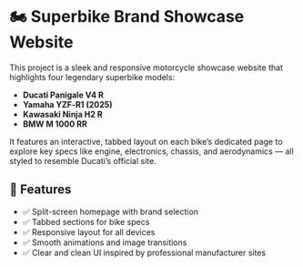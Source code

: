 # 🏍️ Superbike Brand Showcase Website

This project is a sleek and responsive motorcycle showcase website that highlights four legendary superbike models:

- **Ducati Panigale V4 R**
- **Yamaha YZF‑R1 (2025)**
- **Kawasaki Ninja H2 R**
- **BMW M 1000 RR**

It features an interactive, tabbed layout on each bike’s dedicated page to explore key specs like engine, electronics, chassis, and aerodynamics — all styled to resemble Ducati’s official site.

## 🌟 Features

- ✅ Split-screen homepage with brand selection
- ✅ Tabbed sections for bike specs
- ✅ Responsive layout for all devices
- ✅ Smooth animations and image transitions
- ✅ Clear and clean UI inspired by professional manufacturer sites


